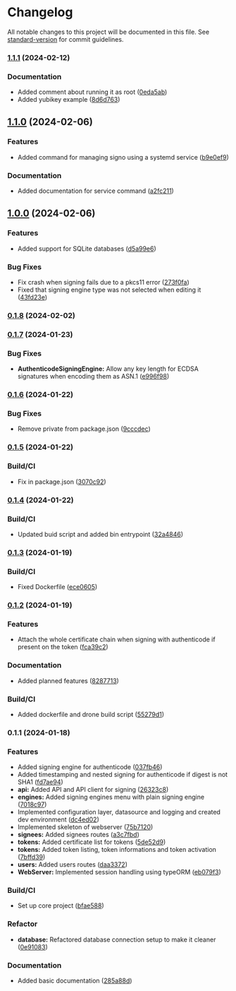 # Changelog

All notable changes to this project will be documented in this file. See [standard-version](https://github.com/conventional-changelog/standard-version) for commit guidelines.

### [1.1.1](https://github.com/gergof/signo/compare/v1.1.0...v1.1.1) (2024-02-12)


### Documentation

* Added comment about running it as root ([0eda5ab](https://github.com/gergof/signo/commit/0eda5abcd4b42772a0f0ac06eb8c7598bb6dcd5b))
* Added yubikey example ([8d6d763](https://github.com/gergof/signo/commit/8d6d763d81c4cda10bd95a9c6db4b2834c099f83))

## [1.1.0](https://github.com/gergof/signo/compare/v1.0.0...v1.1.0) (2024-02-06)


### Features

* Added command for managing signo using a systemd service ([b9e0ef9](https://github.com/gergof/signo/commit/b9e0ef913c0fc5dd97725b77ee6c6aa1536f7f95))


### Documentation

* Added documentation for service command ([a2fc211](https://github.com/gergof/signo/commit/a2fc211797f0aa7d639754b6e5467271cf0da6bc))

## [1.0.0](https://github.com/gergof/signo/compare/v0.1.8...v1.0.0) (2024-02-06)


### Features

* Added support for SQLite databases ([d5a99e6](https://github.com/gergof/signo/commit/d5a99e69964664b5b6c0527a67eb420b408d841d))


### Bug Fixes

* Fix crash when signing fails due to a pkcs11 error ([273f0fa](https://github.com/gergof/signo/commit/273f0fa52fc6e1db0cae0aec5ecc56849abcb0ce))
* Fixed that signing engine type was not selected when editing it ([43fd23e](https://github.com/gergof/signo/commit/43fd23e91a078b8c5650ed2149c07833381cb973))

### [0.1.8](https://github.com/gergof/signo/compare/v0.1.7...v0.1.8) (2024-02-02)

### [0.1.7](https://github.com/gergof/signo/compare/v0.1.6...v0.1.7) (2024-01-23)


### Bug Fixes

* **AuthenticodeSigningEngine:** Allow any key length for ECDSA signatures when encoding them as ASN.1 ([e996f98](https://github.com/gergof/signo/commit/e996f9881d391e2ef9ee6bfd69e2c19b58e1fa7f))

### [0.1.6](https://github.com/gergof/signo/compare/v0.1.5...v0.1.6) (2024-01-22)


### Bug Fixes

* Remove private from package.json ([9cccdec](https://github.com/gergof/signo/commit/9cccdec0781799f47e23f58273c7fa77a087d32e))

### [0.1.5](https://github.com/gergof/signo/compare/v0.1.4...v0.1.5) (2024-01-22)


### Build/CI

* Fix in package.json ([3070c92](https://github.com/gergof/signo/commit/3070c92e93ebf10d1f0b3a02fddb16d1e71bc78f))

### [0.1.4](https://github.com/gergof/signo/compare/v0.1.3...v0.1.4) (2024-01-22)


### Build/CI

* Updated buid script and added bin entrypoint ([32a4846](https://github.com/gergof/signo/commit/32a48468f1bfb60d4cb77d3484d221e5726f99cd))

### [0.1.3](https://github.com/gergof/signo/compare/v0.1.2...v0.1.3) (2024-01-19)


### Build/CI

* Fixed Dockerfile ([ece0605](https://github.com/gergof/signo/commit/ece06056172f612a07893e01f8f157af5afa516d))

### [0.1.2](https://github.com/gergof/signo/compare/v0.1.1...v0.1.2) (2024-01-19)


### Features

* Attach the whole certificate chain when signing with authenticode if present on the token ([fca39c2](https://github.com/gergof/signo/commit/fca39c2a94aeab5b5f5af71308928956c4c08b22))


### Documentation

* Added planned features ([8287713](https://github.com/gergof/signo/commit/82877132cd38bb87bb4867c67543daf7899cf4d6))


### Build/CI

* Added dockerfile and drone build script ([55279d1](https://github.com/gergof/signo/commit/55279d1f2e449b907e93573a31235e182e97984b))

### 0.1.1 (2024-01-18)


### Features

* Added signing engine for authenticode ([037fb46](https://github.com/gergof/signo/commit/037fb461b4800bead723af6f7d783b3194b5493b))
* Added timestamping and nested signing for authenticode if digest is not SHA1 ([fd7ae94](https://github.com/gergof/signo/commit/fd7ae949af79aa6df00f3a0c7abe51087420ec13))
* **api:** Added API and API client for signing ([26323c8](https://github.com/gergof/signo/commit/26323c8b41d52d49f353ff1b48065402a2555ce5))
* **engines:** Added signing engines menu with plain signing engine ([7018c97](https://github.com/gergof/signo/commit/7018c97abcecade3dee44148d160bac4eae0556f))
* Implemented configuration layer, datasource and logging and created dev environment ([dc4ed02](https://github.com/gergof/signo/commit/dc4ed029ce48b5fe4eb06db3ecf69b9480ae4636))
* Implemented skeleton of webserver ([75b7120](https://github.com/gergof/signo/commit/75b71207849e92bb1bf0fc55f940ab2cfceefdee))
* **signees:** Added signees routes ([a3c7fbd](https://github.com/gergof/signo/commit/a3c7fbdc162f7839aeaebc0bc85c0fbf565f3fc4))
* **tokens:** Added certificate list for tokens ([5de52d9](https://github.com/gergof/signo/commit/5de52d988d241eed3fae65c0b6b3ddf485cdcaac))
* **tokens:** Added token listing, token informations and token activation ([7bffd39](https://github.com/gergof/signo/commit/7bffd3915db4e8f9492dc4a0419ac24a2ae6fcba))
* **users:** Added users routes ([daa3372](https://github.com/gergof/signo/commit/daa337271522467de18e69385076d9f28525c812))
* **WebServer:** Implemented session handling using typeORM ([eb079f3](https://github.com/gergof/signo/commit/eb079f38f62f7c3811557a24b4f8a03d179538da))


### Build/CI

* Set up core project ([bfae588](https://github.com/gergof/signo/commit/bfae5889134dc3e2ab445621cbd091fb6ae2dae8))


### Refactor

* **database:** Refactored database connection setup to make it cleaner ([0e91083](https://github.com/gergof/signo/commit/0e91083012359b99f55cad97f8a40454bfb686c9))


### Documentation

* Added basic documentation ([285a88d](https://github.com/gergof/signo/commit/285a88db2f7e838e404672f18a679ca454e31137))
